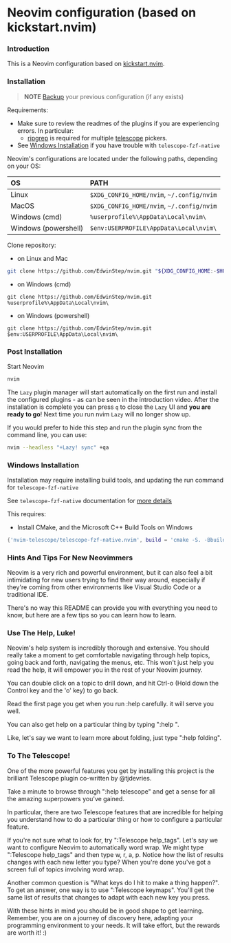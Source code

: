 # Neovim configuration (based on kickstart.nvim)

### Introduction

This is a Neovim configuration based on [kickstart.nvim](https://github.com/nvim-lua/kickstart.nvim).

### Installation

> **NOTE** 
> [Backup](#FAQ) your previous configuration (if any exists)

Requirements:
* Make sure to review the readmes of the plugins if you are experiencing errors. In particular:
  * [ripgrep](https://github.com/BurntSushi/ripgrep#installation) is required for multiple [telescope](https://github.com/nvim-telescope/telescope.nvim#suggested-dependencies) pickers.
* See [Windows Installation](#Windows-Installation) if you have trouble with `telescope-fzf-native`

Neovim's configurations are located under the following paths, depending on your OS:

| OS | PATH |
| :- | :--- |
| Linux | `$XDG_CONFIG_HOME/nvim`, `~/.config/nvim` |
| MacOS | `$XDG_CONFIG_HOME/nvim`, `~/.config/nvim` |
| Windows (cmd)| `%userprofile%\AppData\Local\nvim\` |
| Windows (powershell)| `$env:USERPROFILE\AppData\Local\nvim\` |

Clone repository:

- on Linux and Mac
```sh
git clone https://github.com/EdwinStep/nvim.git "${XDG_CONFIG_HOME:-$HOME/.config}"/nvim
```

- on Windows (cmd)
```
git clone https://github.com/EdwinStep/nvim.git %userprofile%\AppData\Local\nvim\ 
```

- on Windows (powershell)
```
git clone https://github.com/EdwinStep/nvim.git $env:USERPROFILE\AppData\Local\nvim\ 
```


### Post Installation

Start Neovim

```sh
nvim
```

The `Lazy` plugin manager will start automatically on the first run and install the configured plugins - as can be seen in the introduction video. After the installation is complete you can press `q` to close the `Lazy` UI and **you are ready to go**! Next time you run nvim `Lazy` will no longer show up.

If you would prefer to hide this step and run the plugin sync from the command line, you can use:

```sh
nvim --headless "+Lazy! sync" +qa
```

### Windows Installation

Installation may require installing build tools, and updating the run command for `telescope-fzf-native`

See `telescope-fzf-native` documentation for [more details](https://github.com/nvim-telescope/telescope-fzf-native.nvim#installation)

This requires:

- Install CMake, and the Microsoft C++ Build Tools on Windows

```lua
{'nvim-telescope/telescope-fzf-native.nvim', build = 'cmake -S. -Bbuild -DCMAKE_BUILD_TYPE=Release && cmake --build build --config Release && cmake --install build --prefix build' }
```

### Hints And Tips For New Neovimmers

Neovim is a very rich and powerful environment, but it can also feel a bit
intimidating for new users trying to find their way around, especially if
they're coming from other environments like Visual Studio Code or a traditional
IDE.

There's no way this README can provide you with everything you need to know, but
here are a few tips so you can learn how to learn.

### Use The Help, Luke!

Neovim's help system is incredibly thorough and extensive. You should really
take a moment to get comfortable navigating through help topics, going back and
forth, navigating the menus, etc. This won't just help you read the help, it
will empower you in the rest of your Neovim journey.

You can double click on a topic to drill down, and hit Ctrl-o (Hold down the
Control key and the 'o' key) to go back.

Read the first page you get when you run :help carefully. it will serve you
well.

You can also get help on a particular thing by typing ":help <topic>".

Like, let's say we want to learn more about folding, just type ":help folding".

### To The Telescope!

One of the more powerful features you get by installing this project is the
brilliant Telescope plugin co-written by @tjdevries.

Take a minute to browse through ":help telescope" and get a sense for all the
amazing superpowers you've gained.

In particular, there are two Telescope features that are incredible for helping
you understand how to do a particular thing or how to configure a particular
feature.

If you're not sure what to look for, try ":Telescope help_tags". Let's say we
want to configure Neovim to automatically word wrap. We might type ":Telescope
help_tags" and then type w, r, a, p. Notice how the list of results changes with
each new letter you type? When you're done you've got a screen full of topics
involving word wrap.

Another common question is "What keys do I hit to make a thing happen?". To get
an answer, one way is to use ":Telescope keymaps". You'll get the same list of
results that changes to adapt with each new key you press.

With these hints in mind you should be in good shape to get learning. Remember,
you are on a journey of discovery here, adapting your programming environment to
your needs. It will take effort, but the rewards are worth it! :)
